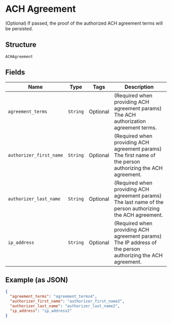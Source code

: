 
# ACH Agreement

(Optional) If passed, the proof of the authorized ACH agreement terms will be persisted.

## Structure

`ACHAgreement`

## Fields

| Name | Type | Tags | Description |
|  --- | --- | --- | --- |
| `agreement_terms` | `String` | Optional | (Required when providing ACH agreement params) The ACH authorization agreement terms. |
| `authorizer_first_name` | `String` | Optional | (Required when providing ACH agreement params) The first name of the person authorizing the ACH agreement. |
| `authorizer_last_name` | `String` | Optional | (Required when providing ACH agreement params) The last name of the person authorizing the ACH agreement. |
| `ip_address` | `String` | Optional | (Required when providing ACH agreement params) The IP address of the person authorizing the ACH agreement. |

## Example (as JSON)

```json
{
  "agreement_terms": "agreement_terms4",
  "authorizer_first_name": "authorizer_first_name2",
  "authorizer_last_name": "authorizer_last_name2",
  "ip_address": "ip_address2"
}
```

